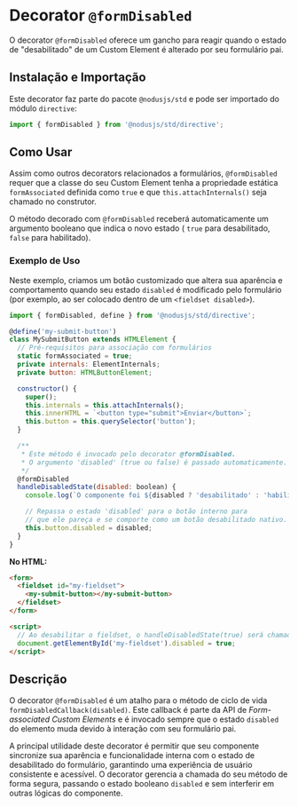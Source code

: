 # Decorator `@formDisabled`

O decorator `@formDisabled` oferece um gancho para reagir quando o estado de "desabilitado" de um Custom Element é alterado por seu formulário pai.

## Instalação e Importação

Este decorator faz parte do pacote `@nodusjs/std` e pode ser importado do módulo `directive`:

```javascript
import { formDisabled } from '@nodusjs/std/directive';
```

## Como Usar

Assim como outros decorators relacionados a formulários, `@formDisabled` requer que a classe do seu Custom Element tenha a propriedade estática `formAssociated` definida como `true` e que `this.attachInternals()` seja chamado no construtor.

O método decorado com `@formDisabled` receberá automaticamente um argumento booleano que indica o novo estado ( `true` para desabilitado, `false` para habilitado).

### Exemplo de Uso

Neste exemplo, criamos um botão customizado que altera sua aparência e comportamento quando seu estado `disabled` é modificado pelo formulário (por exemplo, ao ser colocado dentro de um `<fieldset disabled>`).

```javascript
import { formDisabled, define } from '@nodusjs/std/directive';

@define('my-submit-button')
class MySubmitButton extends HTMLElement {
  // Pré-requisitos para associação com formulários
  static formAssociated = true;
  private internals: ElementInternals;
  private button: HTMLButtonElement;

  constructor() {
    super();
    this.internals = this.attachInternals();
    this.innerHTML = `<button type="submit">Enviar</button>`;
    this.button = this.querySelector('button');
  }

  /**
   * Este método é invocado pelo decorator @formDisabled.
   * O argumento 'disabled' (true ou false) é passado automaticamente.
   */
  @formDisabled
  handleDisabledState(disabled: boolean) {
    console.log(`O componente foi ${disabled ? 'desabilitado' : 'habilitado'}.`);

    // Repassa o estado 'disabled' para o botão interno para
    // que ele pareça e se comporte como um botão desabilitado nativo.
    this.button.disabled = disabled;
  }
}
```

**No HTML:**

```html
<form>
  <fieldset id="my-fieldset">
    <my-submit-button></my-submit-button>
  </fieldset>
</form>

<script>
  // Ao desabilitar o fieldset, o handleDisabledState(true) será chamado.
  document.getElementById('my-fieldset').disabled = true;
</script>
```

## Descrição

O decorator `@formDisabled` é um atalho para o método de ciclo de vida `formDisabledCallback(disabled)`. Este callback é parte da API de *Form-associated Custom Elements* e é invocado sempre que o estado `disabled` do elemento muda devido à interação com seu formulário pai.

A principal utilidade deste decorator é permitir que seu componente sincronize sua aparência e funcionalidade interna com o estado de desabilitado do formulário, garantindo uma experiência de usuário consistente e acessível. O decorator gerencia a chamada do seu método de forma segura, passando o estado booleano `disabled` e sem interferir em outras lógicas do componente.
